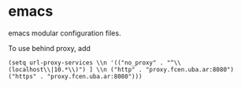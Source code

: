 # emacs
emacs modular configuration files.

To use behind proxy, add

`(setq url-proxy-services \\n
   '(("no_proxy" . "^\\(localhost\\|10.*\\)") ] \\n
     ("http" . "proxy.fcen.uba.ar:8080")
     ("https" . "proxy.fcen.uba.ar:8080")))`

